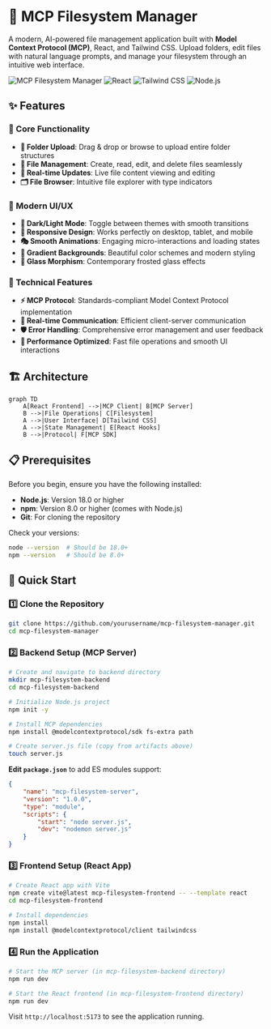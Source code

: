 # 🚀 MCP Filesystem Manager

A modern, AI-powered file management application built with **Model Context Protocol (MCP)**, React, and Tailwind CSS. Upload folders, edit files with natural language prompts, and manage your filesystem through an intuitive web interface.

![MCP Filesystem Manager](https://img.shields.io/badge/MCP-Filesystem%20Manager-blue?style=for-the-badge&logo=react)
![React](https://img.shields.io/badge/React-18.2.0-61DAFB?style=for-the-badge&logo=react)
![Tailwind CSS](https://img.shields.io/badge/Tailwind%20CSS-3.4.4-38B2AC?style=for-the-badge&logo=tailwind-css)
![Node.js](https://img.shields.io/badge/Node.js-18+-339933?style=for-the-badge&logo=node.js)

## ✨ Features

### 🎯 Core Functionality
- **📁 Folder Upload**: Drag & drop or browse to upload entire folder structures
- **📝 File Management**: Create, read, edit, and delete files seamlessly
- **🔄 Real-time Updates**: Live file content viewing and editing
- **🗂️ File Browser**: Intuitive file explorer with type indicators

### 🎨 Modern UI/UX
- **🌙 Dark/Light Mode**: Toggle between themes with smooth transitions
- **📱 Responsive Design**: Works perfectly on desktop, tablet, and mobile
- **🎭 Smooth Animations**: Engaging micro-interactions and loading states
- **🎨 Gradient Backgrounds**: Beautiful color schemes and modern styling
- **💫 Glass Morphism**: Contemporary frosted glass effects

### 🔧 Technical Features
- **⚡ MCP Protocol**: Standards-compliant Model Context Protocol implementation
- **🔌 Real-time Communication**: Efficient client-server communication
- **🛡️ Error Handling**: Comprehensive error management and user feedback
- **🚀 Performance Optimized**: Fast file operations and smooth UI interactions

## 🏗️ Architecture

```mermaid
graph TD
    A[React Frontend] -->|MCP Client| B[MCP Server]
    B -->|File Operations| C[Filesystem]
    A -->|User Interface| D[Tailwind CSS]
    A -->|State Management| E[React Hooks]
    B -->|Protocol| F[MCP SDK]
```

## 📋 Prerequisites

Before you begin, ensure you have the following installed:

- **Node.js**: Version 18.0 or higher
- **npm**: Version 8.0 or higher (comes with Node.js)
- **Git**: For cloning the repository

Check your versions:
```bash
node --version  # Should be 18.0+
npm --version   # Should be 8.0+
```

## 🚀 Quick Start

### 1️⃣ Clone the Repository
```bash
git clone https://github.com/yourusername/mcp-filesystem-manager.git
cd mcp-filesystem-manager
```

### 2️⃣ Backend Setup (MCP Server)

```bash
# Create and navigate to backend directory
mkdir mcp-filesystem-backend
cd mcp-filesystem-backend

# Initialize Node.js project
npm init -y

# Install MCP dependencies
npm install @modelcontextprotocol/sdk fs-extra path

# Create server.js file (copy from artifacts above)
touch server.js
```

**Edit `package.json`** to add ES modules support:
```json
{
    "name": "mcp-filesystem-server",
    "version": "1.0.0",
    "type": "module",
    "scripts": {
        "start": "node server.js",
        "dev": "nodemon server.js"
    }
}
```

### 3️⃣ Frontend Setup (React App)

```bash 
# Create React app with Vite
npm create vite@latest mcp-filesystem-frontend -- --template react
cd mcp-filesystem-frontend

# Install dependencies
npm install
npm install @modelcontextprotocol/client tailwindcss
```

### 4️⃣ Run the Application

```bash
# Start the MCP server (in mcp-filesystem-backend directory)
npm run dev

# Start the React frontend (in mcp-filesystem-frontend directory)
npm run dev
```

Visit `http://localhost:5173` to see the application running.
